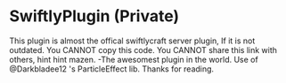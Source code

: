 SwiftlyPlugin (Private)
=============
This plugin is almost the offical swiftlycraft server plugin, If it is not outdated.
You CANNOT copy this code.
You CANNOT share this link with others, hint hint mazen.
-The awesomest plugin in the world.
Use of @Darkbladee12 's ParticleEffect lib.
Thanks for reading.
  
